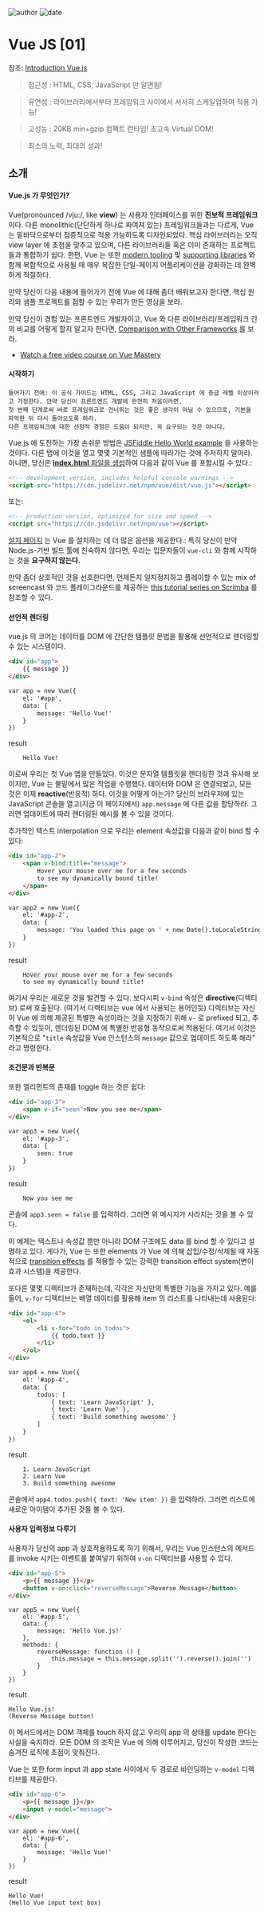 
![author](https://img.shields.io/badge/author-daesungRa-lightgray.svg?style=flat-square)
![date](https://img.shields.io/badge/date-190824-lightgray.svg?style=flat-square)

# Vue JS [01]

참조: [Introduction Vue.js](https://vuejs.org/v2/guide/)

> 접근성 : HTML, CSS, JavaScript 만 알면됨!

> 유연성 : 라이브러리에서부터 프레임워크 사이에서 서서히 스케일업하여 적용 가능!

> 고성능 : 20KB min+gzip 컴팩트 런타임! 초고속 Virtual DOM!

> 최소의 노력, 최대의 성과!

## 소개

#### Vue.js 가 무엇인가?

Vue(pronounced /vju:/, like **view**) 는 사용자 인터페이스를 위한 **진보적 프레임워크**이다.
다른 monolithic(단단하게 하나로 짜여져 있는) 프레임워크들과는 다르게,
Vue 는 밑바닥으로부터 점증적으로 적용 가능하도록 디자인되었다.
핵심 라이브러리는 오직 view layer 에 초점을 맞추고 있으며, 다른 라이브러리들 혹은 이미 존재하는 프로젝트들과 통합하기 쉽다.
한편, Vue 는 또한 [modern tooling](https://vuejs.org/v2/guide/single-file-components.html) 및 [supporting libraries](https://github.com/vuejs/awesome-vue#components--libraries) 와 함께 복합적으로 사용될 때 매우 복잡한 단일-페이지 어플리케이션을 강화하는 데 완벽하게 적절하다.

만약 당신이 다음 내용에 들어가기 전에 Vue 에 대해 좀더 배워보고자 한다면, 핵심 원리와 샘플 프로젝트를 접할 수 있는 우리가 만든 영상을 보라.

만약 당신이 경험 있는 프론트엔드 개발자이고, Vue 와 다른 라이브러리/프레임워크 간의 비교를 어떻게 할지 알고자 한다면,
[Comparison with Other Frameworks](https://vuejs.org/v2/guide/comparison.html) 를 보라.

- [Watch a free video course on Vue Mastery](https://www.vuemastery.com/courses/intro-to-vue-js/vue-instance/)

#### 시작하기

```text
들어가기 전에: 이 공식 가이드는 HTML, CSS, 그리고 JavaScript 에 중급 레벨 이상이라고 가정한다. 만약 당신이 프론트엔드 개발에 완전히 처음이라면,
첫 번째 단계로써 바로 프레임워크로 건너뛰는 것은 좋은 생각이 아닐 수 있으므로, 기본을 파악한 뒤 다시 돌아오도록 하라.
다른 프레임워크에 대한 선험적 경험은 도움이 되지만, 꼭 요구되는 것은 아니다.
```

Vue.js 에 도전하는 가장 손쉬운 방법은 [JSFiddle Hello World example](https://jsfiddle.net/chrisvfritz/50wL7mdz/) 을 사용하는 것이다.
다른 탭에 이것을 열고 몇몇 기본적인 샘플에 따라가는 것에 주저하지 말아라. 아니면, 당신은 [**index.html** 파일을 생성](https://gist.githubusercontent.com/chrisvfritz/7f8d7d63000b48493c336e48b3db3e52/raw/ed60c4e5d5c6fec48b0921edaed0cb60be30e87c/index.html)하여 다음과 같이 Vue 를 포함시킬 수 있다.:

```html
<!-- development version, includes helpful console warnings -->
<script src="https://cdn.jsdelivr.net/npm/vue/dist/vue.js"></script>
```

또는:

```html
<!-- production version, optimized for size and speed -->
<script src="https://cdn.jsdelivr.net/npm/vue"></script>
```

[설치 페이지](https://vuejs.org/v2/guide/installation.html) 는 Vue 를 설치하는 데 더 많은 옵션을 제공한다.:
특히 당신이 만약 Node.js-기반 빌드 툴에 친숙하지 않다면, 우리는 입문자들이 ```vue-cli``` 와 함께 시작하는 것을 **요구하지 않는다.**

만약 좀더 상호적인 것을 선호한다면, 언제든지 일지정지하고 플레이할 수 있는 mix of screencast 와 코드 플레이그라운드를 제공하는 [this tutorial series on Scrimba](https://scrimba.com/playlist/pXKqta) 를 참조할 수 있다.

#### 선언적 렌더링

vue.js 의 코어는 데이터를 DOM 에 간단한 템플릿 문법을 활용해 선언적으로 렌더링할 수 있는 시스템이다.

```html
<div id="app">
    {{ message }}
</div>
```

```html
var app = new Vue({
    el: '#app',
    data: {
        message: 'Hello Vue!'
    }
})
```

result
```text
    Hello Vue!
```

이로써 우리는 첫 Vue 앱을 만들었다.
이것은 문자열 템플릿을 렌더링한 것과 유사해 보이지만, Vue 는 물밑에서 많은 작업을 수행했다.
데이터와 DOM 은 연결되었고, 모든 것은 이제 **reactive**(반응적) 하다. 이것을 어떻게 아는가?
당신의 브라우저에 있는 JavaScript 콘솔을 열고(지금 이 페이지에서) ```app.message``` 에 다른 값을 할당하라.
그러면 업데이트에 따라 렌더링된 예시를 볼 수 있을 것이다.

추가적인 텍스트 interpolation 으로 우리는 element 속성값을 다음과 같이 bind 할 수 있다:

```html
<div id="app-2">
    <span v-bind:title="message">
        Hover your mouse over me for a few seconds
        to see my dynamically bound title!
    </span>
</div>
```

```html
var app2 = new Vue({
    el: '#app-2',
    data: {
        message: 'You loaded this page on ' + new Date().toLocaleString()
    }
})
```

result
```text
    Hover your mouse over me for a few seconds
    to see my dynamically bound title!
```

여기서 우리는 새로운 것을 발견할 수 있다.
보다시피 ```v-bind``` 속성은 **directive**(디렉티브) 로써 호출된다. (여기서 디렉티브는 vue 에서 사용되는 용어인듯)
디렉티브는 자신이 Vue 에 의해 제공된 특별한 속성이라는 것을 지정하기 위해 ```v-``` 로 prefixed 되고, 추측할 수 있듯이,
렌더링된 DOM 에 특별한 반응형 동작으로써 적용된다.
여기서 이것은 기본적으로 "```title``` 속성값을 Vue 인스턴스의 ```message``` 값으로 업데이트 하도록 해라" 라고 명령한다.

#### 조건문과 반복문

또한 엘리먼트의 존재를 toggle 하는 것은 쉽다:

```html
<div id="app-3">
    <span v-if="seen">Now you see me</span>
</div>
```

```html
var app3 = new Vue({
    el: '#app-3',
    data: {
        seen: true
    }
})
```

result
```text
    Now you see me
```

콘솔에 ```app3.seen = false``` 를 입력하라. 그러면 위 메시지가 사라지는 것을 볼 수 있다.

이 예제는 텍스트나 속성값 뿐만 아니라 DOM 구조에도 data 를 bind 할 수 있다고 설명하고 있다.
게다가, Vue 는 또한 elements 가 Vue 에 의해 삽입/수정/삭제될 때 자동적으로 [transition effects](https://vuejs.org/v2/guide/transitions.html) 를 적용할 수 있는 강력한 transition effect system(변이 효과 시스템)을 제공한다.

또다른 몇몇 디렉티브가 존재하는데, 각각은 자신만의 특별한 기능을 가지고 있다.
예를 들어, ```v-for``` 디렉티브는 배열 데이터를 활용해 item 의 리스트를 나타내는데 사용된다:

```html
<div id="app-4">
    <ol>
        <li v-for="todo in todos">
            {{ todo.text }}
        </li>
    </ol>
</div>
```

```html
var app4 = new Vue({
    el: '#app-4',
    data: {
        todos: [
            { text: 'Learn JavaScript' },
            { text: 'Learn Vue' },
            { text: 'Build something awesome' }
        ]
    }
})
```

result
```text
    1. Learn JavaScript
    2. Learn Vue
    3. Build something awesome
```

콘솔에서 ```app4.todos.push({ text: 'New item' })``` 을 입력하라. 그러면 리스트에 새로운 아이템이 추가된 것을 볼 수 있다.

#### 사용자 입력정보 다루기

사용자가 당신의 app 과 상호작용하도록 하기 위해서, 우리는 Vue 인스턴스의 메서드를 invoke 시키는 이벤트를 붙여넣기 위하여 ```v-on``` 디렉티브를 사용할 수 있다.

```html
<div id="app-5">
    <p>{{ message }}</p>
    <button v-on:click="reverseMessage">Reverse Message</button>
</div>
```

```text
var app5 = new Vue({
    el: '#app-5',
    data: {
        message: 'Hello Vue.js!'
    },
    methods: {
        reverseMessage: function () {
            this.message = this.message.split('').reverse().join('')
        }
    }
})
```

result
```text
Hello Vue.js!
(Reverse Message button)
```

이 메서드에서는 DOM 객체를 touch 하지 않고 우리의 app 의 상태를 update 한다는 사실을 숙지하라.
모든 DOM 의 조작은 Vue 에 의해 이루어지고, 당신이 작성한 코드는 숨겨진 로직에 초점이 맞춰진다.

Vue 는 또한 form input 과 app state 사이에서 두 경로로 바인딩하는 ```v-model``` 디렉티브를 제공한다.

```html
<div id="app-6">
    <p>{{ message }}</p>
    <input v-model="message">
</div>
```

```text
var app6 = new Vue({
    el: '#app-6',
    data: {
        message: 'Hello Vue!'
    }
})
```

result
```text
Hello Vue!
(Hello Vue input text box)
```


